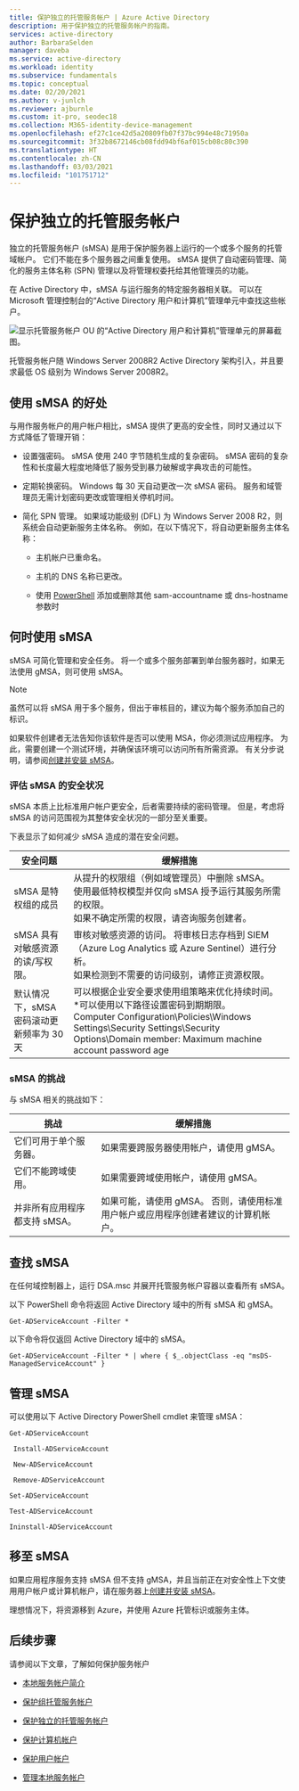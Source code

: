 ```yaml
---
title: 保护独立的托管服务帐户 | Azure Active Directory
description: 用于保护独立的托管服务帐户的指南。
services: active-directory
author: BarbaraSelden
manager: daveba
ms.service: active-directory
ms.workload: identity
ms.subservice: fundamentals
ms.topic: conceptual
ms.date: 02/20/2021
ms.author: v-junlch
ms.reviewer: ajburnle
ms.custom: it-pro, seodec18
ms.collection: M365-identity-device-management
ms.openlocfilehash: ef27c1ce42d5a20809fb07f37bc994e48c71950a
ms.sourcegitcommit: 3f32b8672146cb08fdd94bf6af015cb08c80c390
ms.translationtype: HT
ms.contentlocale: zh-CN
ms.lasthandoff: 03/03/2021
ms.locfileid: "101751712"
---
```

# <a name="securing-standalone-managed-service-accounts"></a>保护独立的托管服务帐户

独立的托管服务帐户 (sMSA) 是用于保护服务器上运行的一个或多个服务的托管域帐户。 它们不能在多个服务器之间重复使用。 sMSA 提供了自动密码管理、简化的服务主体名称 (SPN) 管理以及将管理权委托给其他管理员的功能。 

在 Active Directory 中，sMSA 与运行服务的特定服务器相关联。 可以在 Microsoft 管理控制台的“Active Directory 用户和计算机”管理单元中查找这些帐户。

![显示托管服务帐户 OU 的“Active Directory 用户和计算机”管理单元的屏幕截图。](./media/securing-service-accounts/secure-standalone-msa-image-1.png)

托管服务帐户随 Windows Server 2008R2 Active Directory 架构引入，并且要求最低 OS 级别为 Windows Server 2008R2。 

## <a name="benefits-of-using-smsas"></a>使用 sMSA 的好处

与用作服务帐户的用户帐户相比，sMSA 提供了更高的安全性，同时又通过以下方式降低了管理开销：

* 设置强密码。 sMSA 使用 240 字节随机生成的复杂密码。 sMSA 密码的复杂性和长度最大程度地降低了服务受到暴力破解或字典攻击的可能性。

* 定期轮换密码。 Windows 每 30 天自动更改一次 sMSA 密码。 服务和域管理员无需计划密码更改或管理相关停机时间。

* 简化 SPN 管理。 如果域功能级别 (DFL) 为 Windows Server 2008 R2，则系统会自动更新服务主体名称。 例如，在以下情况下，将自动更新服务主体名称：

   * 主机帐户已重命名。 

   * 主机的 DNS 名称已更改。

   * 使用 [PowerShell](https://docs.microsoft.com/powershell/module/addsadministration/set-adserviceaccount?view=win10-ps) 添加或删除其他 sam-accountname 或 dns-hostname 参数时

## <a name="when-to-use-smsas"></a>何时使用 sMSA

sMSA 可简化管理和安全任务。 将一个或多个服务部署到单台服务器时，如果无法使用 gMSA，则可使用 sMSA。 

> [!NOTE] 
> 虽然可以将 sMSA 用于多个服务，但出于审核目的，建议为每个服务添加自己的标识。 

如果软件创建者无法告知你该软件是否可以使用 MSA，你必须测试应用程序。 为此，需要创建一个测试环境，并确保该环境可以访问所有所需资源。 有关分步说明，请参阅[创建并安装 sMSA](https://docs.microsoft.com/archive/blogs/askds/managed-service-accounts-understanding-implementing-best-practices-and-troubleshooting)。

### <a name="assess-security-posture-of-smsas"></a>评估 sMSA 的安全状况

sMSA 本质上比标准用户帐户更安全，后者需要持续的密码管理。 但是，考虑将 sMSA 的访问范围视为其整体安全状况的一部分至关重要。

下表显示了如何减少 sMSA 造成的潜在安全问题。

| 安全问题| 缓解措施 |
| - | - |
| sMSA 是特权组的成员|从提升的权限组（例如域管理员）中删除 sMSA。 <br> 使用最低特权模型并仅向 sMSA 授予运行其服务所需的权限。 <br> 如果不确定所需的权限，请咨询服务创建者。 |
| sMSA 具有对敏感资源的读/写权限。|审核对敏感资源的访问。 将审核日志存档到 SIEM（Azure Log Analytics 或 Azure Sentinel）进行分析。 <br> 如果检测到不需要的访问级别，请修正资源权限。 |
| 默认情况下，sMSA 密码滚动更新频率为 30 天| 可以根据企业安全要求使用组策略来优化持续时间。 <br> *可以使用以下路径设置密码到期期限。 <br>Computer Configuration\Policies\Windows Settings\Security Settings\Security Options\Domain member: Maximum machine account password age |



### <a name="challenges-with-smsas"></a>sMSA 的挑战

与 sMSA 相关的挑战如下：

| 挑战| 缓解措施 |
| - | - |
| 它们可用于单个服务器。| 如果需要跨服务器使用帐户，请使用 gMSA。 |
| 它们不能跨域使用。| 如果需要跨域使用帐户，请使用 gMSA。 |
| 并非所有应用程序都支持 sMSA。| 如果可能，请使用 gMSA。 否则，请使用标准用户帐户或应用程序创建者建议的计算机帐户。 |


## <a name="find-smsas"></a>查找 sMSA

在任何域控制器上，运行 DSA.msc 并展开托管服务帐户容器以查看所有 sMSA。 

以下 PowerShell 命令将返回 Active Directory 域中的所有 sMSA 和 gMSA。 

`Get-ADServiceAccount -Filter *`

以下命令将仅返回 Active Directory 域中的 sMSA。

`Get-ADServiceAccount -Filter * | where { $_.objectClass -eq "msDS-ManagedServiceAccount" }`

## <a name="manage-smsas"></a>管理 sMSA

可以使用以下 Active Directory PowerShell cmdlet 来管理 sMSA：

`Get-ADServiceAccount`

` Install-ADServiceAccount`

` New-ADServiceAccount`

` Remove-ADServiceAccount`

`Set-ADServiceAccount`

`Test-ADServiceAccount`

`Ininstall-ADServiceAccount`

## <a name="move-to-smsas"></a>移至 sMSA

如果应用程序服务支持 sMSA 但不支持 gMSA，并且当前正在对安全性上下文使用用户帐户或计算机帐户，请在服务器上[创建并安装 sMSA](https://docs.microsoft.com/archive/blogs/askds/managed-service-accounts-understanding-implementing-best-practices-and-troubleshooting)。 

理想情况下，将资源移到 Azure，并使用 Azure 托管标识或服务主体。

 

## <a name="next-steps"></a>后续步骤
请参阅以下文章，了解如何保护服务帐户

* [本地服务帐户简介](service-accounts-on-premises.md)

* [保护组托管服务帐户](service-accounts-group-managed.md)

* [保护独立的托管服务帐户](service-accounts-standalone-managed.md)

* [保护计算机帐户](service-accounts-computer.md)

* [保护用户帐户](service-accounts-user-on-premises.md)

* [管理本地服务帐户](service-accounts-govern-on-premises.md)

 
